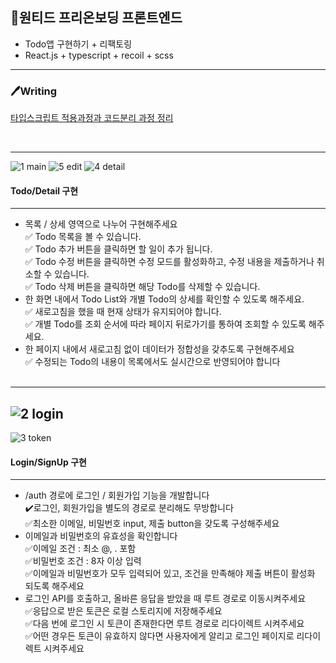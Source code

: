 ## 🛫원티드 프리온보딩 프론트엔드


 - Todo앱 구현하기 + 리팩토링
 - React.js + typescript + recoil + scss

---

### 🖊️Writing

[타입스크립트 적용과정과 코드분리 과정 정리](https://velog.io/@tae2u2/series/TS-%EC%8B%A0%EC%83%9D%EC%95%84-%ED%83%80%EC%9E%85%EC%8A%A4%ED%81%AC%EB%A6%BD%ED%8A%B8-%EC%A0%81%EC%9A%A9%EA%B8%B0)

<br />

***

![1 main](https://user-images.githubusercontent.com/74426470/183235003-bb72bd89-5a00-409c-9264-4ec37fe28aed.png)
![5 edit](https://user-images.githubusercontent.com/74426470/183235493-0d970132-cd36-4ef3-962e-ecb89e65a273.png)
![4 detail](https://user-images.githubusercontent.com/74426470/183235388-bb9acde8-7ace-4064-ade8-706c015df797.png)
<br />

#### Todo/Detail 구현

***

 - 목록 / 상세 영역으로 나누어 구현해주세요<br />
   ✅ Todo 목록을 볼 수 있습니다.<br />
   ✅ Todo 추가 버튼을 클릭하면 할 일이 추가 됩니다.<br />
   ✅ Todo 수정 버튼을 클릭하면 수정 모드를 활성화하고, 수정 내용을 제출하거나 취소할 수 있습니다.<br />
   ✅ Todo 삭제 버튼을 클릭하면 해당 Todo를 삭제할 수 있습니다.<br />
 - 한 화면 내에서 Todo List와 개별 Todo의 상세를 확인할 수 있도록 해주세요.<br />
   ✅ 새로고침을 했을 때 현재 상태가 유지되어야 합니다.<br />
   ✅ 개별 Todo를 조회 순서에 따라 페이지 뒤로가기를 통하여 조회할 수 있도록 해주세요.<br />
 - 한 페이지 내에서 새로고침 없이 데이터가 정합성을 갖추도록 구현해주세요<br />
   ✅ 수정되는 Todo의 내용이 목록에서도 실시간으로 반영되어야 합니다<br /><br />
 
 ***
 
![2 login](https://user-images.githubusercontent.com/74426470/183235006-c29d702c-f359-4c48-a0b9-1e900143c831.png)
- 
![3 token](https://user-images.githubusercontent.com/74426470/183235005-256f80f7-14ff-4f32-8fcb-c33090de78d9.png)

#### Login/SignUp 구현

***

- /auth 경로에 로그인 / 회원가입 기능을 개발합니다<br />
  ✔️로그인, 회원가입을 별도의 경로로 분리해도 무방합니다<br />
  ✅최소한 이메일, 비밀번호 input, 제출 button을 갖도록 구성해주세요<br />
- 이메일과 비밀번호의 유효성을 확인합니다<br />
  ✅이메일 조건 : 최소 @, . 포함<br />
  ✅비밀번호 조건 : 8자 이상 입력<br />
  ✅이메일과 비밀번호가 모두 입력되어 있고, 조건을 만족해야 제출 버튼이 활성화 되도록 해주세요<br />
- 로그인 API를 호출하고, 올바른 응답을 받았을 때 루트 경로로 이동시켜주세요<br />
  ✅응답으로 받은 토큰은 로컬 스토리지에 저장해주세요<br />
  ✅다음 번에 로그인 시 토큰이 존재한다면 루트 경로로 리다이렉트 시켜주세요<br />
  ✅어떤 경우든 토큰이 유효하지 않다면 사용자에게 알리고 로그인 페이지로 리다이렉트 시켜주세요<br />
  
